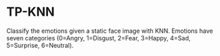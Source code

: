 # TP-KNN
Classify the emotions given a static face image with KNN. Emotions have seven categories (0=Angry, 1=Disgust, 
2=Fear, 3=Happy, 4=Sad, 5=Surprise, 6=Neutral).
